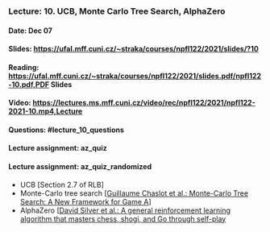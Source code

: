 ### Lecture: 10. UCB, Monte Carlo Tree Search, AlphaZero
#### Date: Dec 07
#### Slides: https://ufal.mff.cuni.cz/~straka/courses/npfl122/2021/slides/?10
#### Reading: https://ufal.mff.cuni.cz/~straka/courses/npfl122/2021/slides.pdf/npfl122-10.pdf,PDF Slides
#### Video: https://lectures.ms.mff.cuni.cz/video/rec/npfl122/2021/npfl122-2021-10.mp4,Lecture
#### Questions: #lecture_10_questions
#### Lecture assignment: az_quiz
#### Lecture assignment: az_quiz_randomized

- UCB [Section 2.7 of RLB]
- Monte-Carlo tree search [[Guillaume Chaslot et al.: Monte-Carlo Tree Search: A New Framework for Game A](https://www.aaai.org/Papers/AIIDE/2008/AIIDE08-036.pdf)]
- AlphaZero [[David Silver et al.: A general reinforcement learning algorithm that masters chess, shogi, and Go through self-play](https://kstatic.googleusercontent.com/files/2f51b2a749a284c2e2dfa13911da965f4855092a179469aedd15fbe4efe8f8cbf9c515ef83ac03a6515fa990e6f85fd827dcd477845e806f23a17845072dc7bd)
